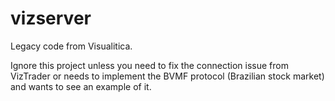 # vizserver
Legacy code from Visualitica.

Ignore this project unless you need to fix the connection issue from VizTrader or needs to implement the BVMF protocol (Brazilian stock market) and wants to see an example of it.
